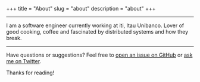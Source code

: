 +++
title = "About"
slug = "about"
description = "about"
+++

---------------------------
I am a software engineer currently working at iti, Itau Unibanco. Lover of good cooking, coffee and fascinated by distributed systems and how they break.  

---------------------------

Have questions or suggestions? Feel free to [open an issue on GitHub](https://github.com/juniortads/my-blog/issues) or [ask me on Twitter](https://twitter.com/junioortads).

Thanks for reading!
